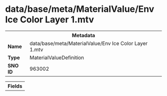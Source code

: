 <h1>data/base/meta/MaterialValue/Env Ice Color Layer 1.mtv</h1><table><tr><th colspan="100%">Metadata</th></tr><tr><td><b>Name</b></td><td>data/base/meta/MaterialValue/Env Ice Color Layer 1.mtv</td></tr><tr><td><b>Type</b></td><td>MaterialValueDefinition</td></tr><tr><td><b>SNO ID</b></td><td>963002</td></tr></table>

<table><tr><th colspan="100%">Fields</th></tr></table>

